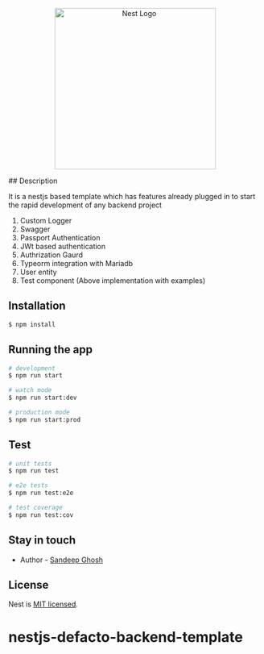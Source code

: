 <p align="center">
  <a href="http://nestjs.com/" target="blank"><img src="https://nestjs.com/img/logo_text.svg" width="320" alt="Nest Logo" /></a>
</p>
## Description

It is a nestjs based template which has features already plugged in to start the rapid development of any backend project
1. Custom Logger
2. Swagger
3. Passport Authentication
4. JWt based authentication
5. Authrization Gaurd
6. Typeorm integration with Mariadb
7. User entity
8. Test component (Above implementation with examples)

## Installation

```bash
$ npm install
```

## Running the app

```bash
# development
$ npm run start

# watch mode
$ npm run start:dev

# production mode
$ npm run start:prod
```

## Test

```bash
# unit tests
$ npm run test

# e2e tests
$ npm run test:e2e

# test coverage
$ npm run test:cov
```

## Stay in touch

- Author - [Sandeep Ghosh](http://sandeepghosh.com)

## License

  Nest is [MIT licensed](LICENSE).
# nestjs-defacto-backend-template
